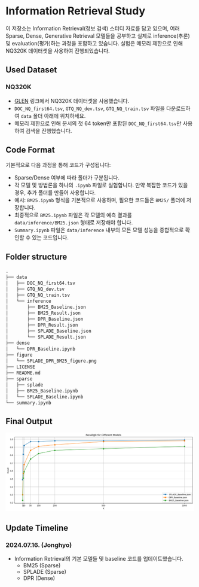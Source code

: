 # Information Retrieval Study

이 저장소는 Information Retrieval(정보 검색) 스터디 자료를 담고 있으며, 여러 Sparse, Dense, Generative Retrieval 모델들을 공부하고 실제로 inference(추론) 및 evaluation(평가)하는 과정을 포함하고 있습니다. 실험은 메모리 제한으로 인해 NQ320K 데이터셋을 사용하여 진행되었습니다.

## Used Dataset
### NQ320K 
- [GLEN](https://github.com/skleee/GLEN?tab=readme-ov-file) 링크에서 NQ320K 데이터셋을 사용했습니다.
- `DOC_NQ_first64.tsv`, `GTQ_NQ_dev.tsv`, `GTQ_NQ_train.tsv` 파일을 다운로드하여 `data` 폴더 아래에 위치하세요.
- 메모리 제한으로 인해 문서의 첫 64 token만 포함된 `DOC_NQ_first64.tsv`만 사용하여 검색을 진행했습니다.

## Code Format
기본적으로 다음 과정을 통해 코드가 구성됩니다:
- Sparse/Dense 여부에 따라 폴더가 구분됩니다.
- 각 모델 및 방법론을 하나의 `.ipynb` 파일로 실험합니다. 만약 복잡한 코드가 있을 경우, 추가 폴더를 만들어 사용합니다.
- 예시: `BM25.ipynb` 형식을 기본적으로 사용하며, 필요한 코드들은 `BM25/` 폴더에 저장합니다.
- 최종적으로 `BM25.ipynb` 파일은 각 모델의 예측 결과를 `data/inference/BM25.json` 형태로 저장해야 합니다.
- `Summary.ipynb` 파일은 `data/inference` 내부의 모든 모델 성능을 종합적으로 확인할 수 있는 코드입니다.

## Folder structure
```
.
├── data
│   ├── DOC_NQ_first64.tsv
│   ├── GTQ_NQ_dev.tsv
│   ├── GTQ_NQ_train.tsv
│   └── inference
│       ├── BM25_Baseline.json
│       ├── BM25_Result.json
│       ├── DPR_Baseline.json
│       ├── DPR_Result.json
│       ├── SPLADE_Baseline.json
│       └── SPLADE_Result.json
├── dense
│   └── DPR_Baseline.ipynb
├── figure
│   └── SPLADE_DPR_BM25_figure.png
├── LICENSE
├── README.md
├── sparse
│   ├── splade
│   ├── BM25_Baseline.ipynb
│   └── SPLADE_Baseline.ipynb
└── summary.ipynb
```

## Final Output
![SPLADE, DPR, BM25 Figure](./figure/SPLADE_DPR_BM25_figure.png)

## Update Timeline
### 2024.07.16. (Jonghyo)
- Information Retrieval의 기본 모델들 및 baseline 코드를 업데이트했습니다.
  - BM25 (Sparse)
  - SPLADE (Sparse)
  - DPR (Dense)


